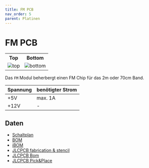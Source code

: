 ```yaml
---
title: FM PCB
nav_order: 5
parent: Platinen
---
```


# FM PCB

<table>
  <tr><th>Top</th><th>Bottom</th></tr>
  <tr>
    <td><img src="fm/fm-3D_top.png?dummy={{ site.data['hash'] }}" alt="top" /></td>
    <td><img src="fm/fm-3D_bottom.png?dummy={{ site.data['hash'] }}" alt="bottom" /></td>
  </tr>
</table>

Das `FM` Modul beherbergt einen FM Chip für das 2m oder 70cm Band.

| Spannung | benötigter Strom |
| -------- | ---------------- |
|      +5V |          max. 1A |
|     +12V |                - |

## Daten

- [Schaltplan](fm/fm-schematic.pdf)
- [BOM](fm/fm-bom.html)
- [iBOM](fm/fm-ibom.html)
- [JLCPCB fabrication & stencil](fm/JLCPCB/fm-_JLCPCB_compress.zip)
- [JLCPCB Bom](fm/JLCPCB/fm_bom_jlc.csv)
- [JLCPCB Pick&Place](fm/JLCPCB/fm_cpl_jlc.csv)
